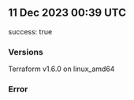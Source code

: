 ## 11 Dec 2023 00:39 UTC

success: true

### Versions

Terraform v1.6.0 on linux_amd64

### Error



